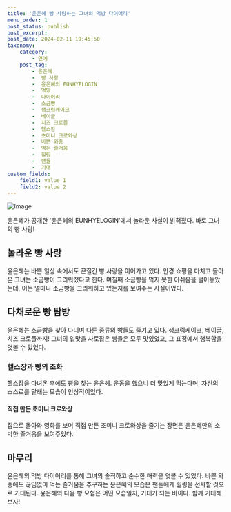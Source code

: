 ```yaml
---
title: '윤은혜 빵 사랑하는 그녀의 먹방 다이어리'
menu_order: 1
post_status: publish
post_excerpt: 
post_date: 2024-02-11 19:45:50
taxonomy:
    category:
        - 연예
    post_tag:
        - 윤은혜
        -  빵 사랑
        -  윤은혜의 EUNHYELOGIN
        -  먹방
        -  다이어리
        -  소금빵
        -  생크림케이크
        -  베이글
        -  치즈 크로플
        -  헬스장
        -  초미니 크로와상
        -  바쁜 와중
        -  먹는 즐거움
        -  힐링
        -  팬들
        -  기대
custom_fields:
    field1: value 1
    field2: value 2
---
```


![Image](https://mimgnews.pstatic.net/image/109/2024/02/10/0005015998_001_20240210170903287.jpg?type=w540)

윤은혜가 공개한 '윤은혜의 EUNHYELOGIN'에서 놀라운 사실이 밝혀졌다. 바로 그녀의 빵 사랑! 
## 놀라운 빵 사랑
윤은혜는 바쁜 일상 속에서도 끈질긴 빵 사랑을 이어가고 있다. 안경 쇼핑을 마치고 돌아온 그녀는 소금빵이 그리워졌다고 한다. 며칠째 소금빵을 먹지 못한 아쉬움을 털어놓았는데, 이는 얼마나 소금빵을 그리워하고 있는지를 보여주는 사실이었다.
## 다채로운 빵 탐방
윤은혜는 소금빵을 찾아 다니며 다른 종류의 빵들도 즐기고 있다. 생크림케이크, 베이글, 치즈 크로플까지! 그녀의 입맛을 사로잡은 빵들은 모두 맛있었고, 그 표정에서 행복함을 엿볼 수 있었다.
### 헬스장과 빵의 조화
헬스장을 다녀온 후에도 빵을 찾는 윤은혜. 운동을 했으니 더 맛있게 먹는다며, 자신의 스스로를 달래는 모습이 인상적이었다. 
#### 직접 만든 초미니 크로와상
집으로 돌아와 영화를 보며 직접 만든 초미니 크로와상을 즐기는 장면은 윤은혜만의 소박한 즐거움을 보여주었다. 
## 마무리
윤은혜의 먹방 다이어리를 통해 그녀의 솔직하고 순수한 매력을 엿볼 수 있었다. 바쁜 와중에도 끊임없이 먹는 즐거움을 추구하는 윤은혜의 모습은 팬들에게 힐링을 선사할 것으로 기대된다. 윤은혜의 다음 빵 모험은 어떤 모습일지, 기대가 되는 바이다. 함께 기대해보자!
